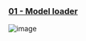 ### [01 - Model loader](https://github.com/mxiZatoki/OpenGL-Graphics/tree/f7aede2a611c6aa22a9f5f948517abc076766b53)

![image](http://github.com/mxiZatoki/OpenGL-Graphics/raw/master/screenshot/01-ModelLoader.png)

